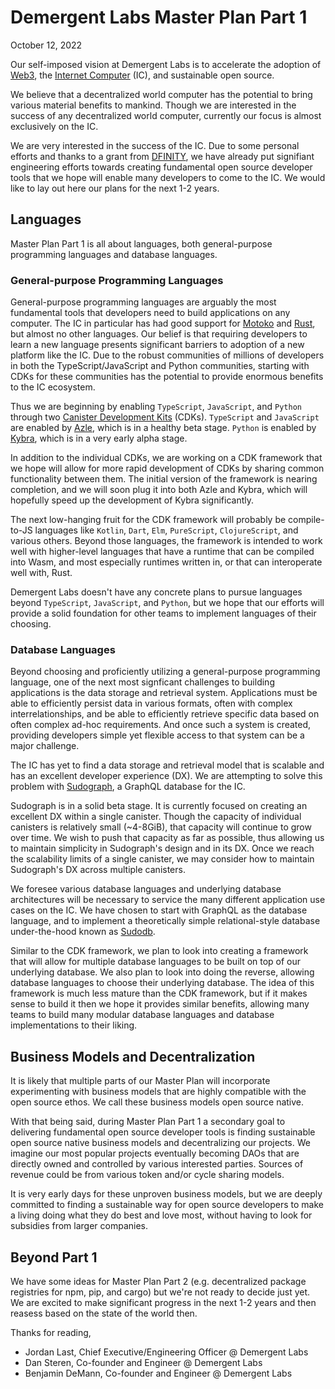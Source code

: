 # Demergent Labs Master Plan Part 1

October 12, 2022

Our self-imposed vision at Demergent Labs is to accelerate the adoption of [Web3](https://en.wikipedia.org/wiki/Web3), the [Internet Computer](https://internetcomputer.org/) (IC), and sustainable open source.

We believe that a decentralized world computer has the potential to bring various material benefits to mankind. Though we are interested in the success of any decentralized world computer, currently our focus is almost exclusively on the IC.

We are very interested in the success of the IC. Due to some personal efforts and thanks to a grant from [DFINITY](https://dfinity.org/), we have already put signifiant engineering efforts towards creating fundamental open source developer tools that we hope will enable many developers to come to the IC. We would like to lay out here our plans for the next 1-2 years.

## Languages

Master Plan Part 1 is all about languages, both general-purpose programming languages and database languages.

### General-purpose Programming Languages

General-purpose programming languages are arguably the most fundamental tools that developers need to build applications on any computer. The IC in particular has had good support for [Motoko](https://internetcomputer.org/docs/current/developer-docs/build/cdks/motoko-dfinity/motoko/) and [Rust](https://internetcomputer.org/docs/current/developer-docs/build/cdks/cdk-rs-dfinity/), but almost no other languages. Our belief is that requiring developers to learn a new language presents significant barriers to adoption of a new platform like the IC. Due to the robust communities of millions of developers in both the TypeScript/JavaScript and Python communities, starting with CDKs for these communities has the potential to provide enormous benefits to the IC ecosystem.

Thus we are beginning by enabling `TypeScript`, `JavaScript`, and `Python` through two [Canister Development Kits](https://internetcomputer.org/docs/current/developer-docs/build/cdks/) (CDKs). `TypeScript` and `JavaScript` are enabled by [Azle](https://github.com/demergent-labs/azle), which is in a healthy beta stage. `Python` is enabled by [Kybra](https://github.com/demergent-labs/kybra), which is in a very early alpha stage.

In addition to the individual CDKs, we are working on a CDK framework that we hope will allow for more rapid development of CDKs by sharing common functionality between them. The initial version of the framework is nearing completion, and we will soon plug it into both Azle and Kybra, which will hopefully speed up the development of Kybra significantly.

The next low-hanging fruit for the CDK framework will probably be compile-to-JS languages like `Kotlin`, `Dart`, `Elm`, `PureScript`, `ClojureScript`, and various others. Beyond those languages, the framework is intended to work well with higher-level languages that have a runtime that can be compiled into Wasm, and most especially runtimes written in, or that can interoperate well with, Rust.

Demergent Labs doesn't have any concrete plans to pursue languages beyond `TypeScript`, `JavaScript`, and `Python`, but we hope that our efforts will provide a solid foundation for other teams to implement languages of their choosing.

### Database Languages

Beyond choosing and proficiently utilizing a general-purpose programming language, one of the next most signficant challenges to building applications is the data storage and retrieval system. Applications must be able to efficiently persist data in various formats, often with complex interrelationships, and be able to efficiently retrieve specific data based on often complex ad-hoc requirements. And once such a system is created, providing developers simple yet flexible access to that system can be a major challenge.

The IC has yet to find a data storage and retrieval model that is scalable and has an excellent developer experience (DX). We are attempting to solve this problem with [Sudograph](https://github.com/sudograph/sudograph), a GraphQL database for the IC.

Sudograph is in a solid beta stage. It is currently focused on creating an excellent DX within a single canister. Though the capacity of individual canisters is relatively small (~4-8GiB), that capacity will continue to grow over time. We wish to push that capacity as far as possible, thus allowing us to maintain simplicity in Sudograph's design and in its DX. Once we reach the scalability limits of a single canister, we may consider how to maintain Sudograph's DX across multiple canisters.

We foresee various database languages and underlying database architectures will be necessary to service the many different application use cases on the IC. We have chosen to start with GraphQL as the database language, and to implement a theoretically simple relational-style database under-the-hood known as [Sudodb](https://github.com/sudograph/sudograph/tree/main/sudodb).

Similar to the CDK framework, we plan to look into creating a framework that will allow for multiple database languages to be built on top of our underlying database. We also plan to look into doing the reverse, allowing database languages to choose their underlying database. The idea of this framework is much less mature than the CDK framework, but if it makes sense to build it then we hope it provides similar benefits, allowing many teams to build many modular database languages and database implementations to their liking.

## Business Models and Decentralization

It is likely that multiple parts of our Master Plan will incorporate experimenting with business models that are highly compatible with the open source ethos. We call these business models open source native.

With that being said, during Master Plan Part 1 a secondary goal to delivering fundamental open source developer tools is finding sustainable open source native business models and decentralizing our projects. We imagine our most popular projects eventually becoming DAOs that are directly owned and controlled by various interested parties. Sources of revenue could be from various token and/or cycle sharing models.

It is very early days for these unproven business models, but we are deeply committed to finding a sustainable way for open source developers to make a living doing what they do best and love most, without having to look for subsidies from larger companies.

## Beyond Part 1

We have some ideas for Master Plan Part 2 (e.g. decentralized package registries for npm, pip, and cargo) but we're not ready to decide just yet. We are excited to make significant progress in the next 1-2 years and then reasess based on the state of the world then.

Thanks for reading,

- Jordan Last, Chief Executive/Engineering Officer @ Demergent Labs
- Dan Steren, Co-founder and Engineer @ Demergent Labs
- Benjamin DeMann, Co-founder and Engineer @ Demergent Labs
